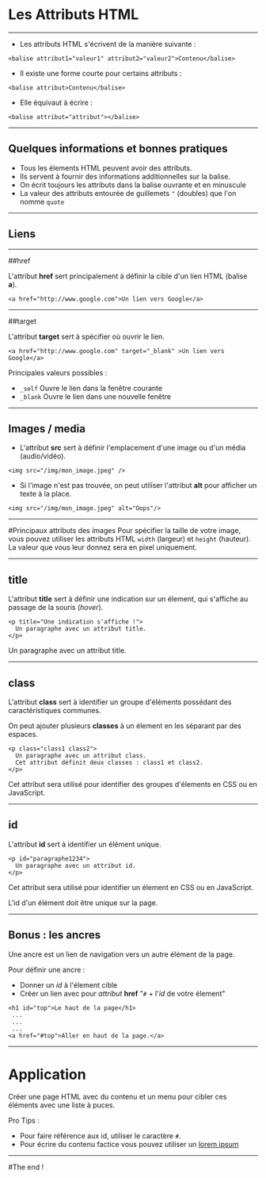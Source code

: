 # Les Attributs HTML



---



- Les attributs HTML s'écrivent de la manière suivante :
```
<balise attribut1="valeur1" attribut2="valeur2">Contenu</balise>
```
- Il existe une forme courte pour certains attributs :
```
<balise attribut>Contenu</balise>
```
- Elle équivaut à écrire :
```
<balise attribut="attribut"></balise>
```


***


## Quelques informations et bonnes pratiques


- Tous les élements HTML peuvent avoir des attributs.
- Ils servent à fournir des informations additionnelles sur la balise.
- On écrit toujours les attributs dans la balise ouvrante et en minuscule
- La valeur des attributs entourée de guillemets `"` (doubles) que l'on nomme `quote`



---



## Liens


***


##href

L'attribut **href** sert principalement à définir la cible d'un lien HTML (balise **a**).

```
<a href="http://www.google.com">Un lien vers Google</a>
```


***


##target

L'attribut **target** sert à spécifier où ouvrir le lien.
```
<a href="http://www.google.com" target="_blank" >Un lien vers Google</a>
```
Principales valeurs possibles :
* `_self` Ouvre le lien dans la fenêtre courante
* `_blank` Ouvre le lien dans une nouvelle fenêtre



---



## Images / media
- L'attribut **src** sert à définir l'emplacement d'une image ou d'un média (audio/vidéo).
```
<img src="/img/mon_image.jpeg" />
```
- Si l'image n'est pas trouvée, on peut utiliser l'attribut **alt** pour afficher un texte à la place.
```
<img src="/img/mon_image.jpeg" alt="Oops"/>
```


***


#Principaux attributs des images
Pour spécifier la taille de votre image, vous pouvez utiliser les attributs HTML `width` (largeur) et `height` (hauteur). La valeur que vous leur donnez sera en pixel uniquement.



---



## title
L'attribut **title** sert à définir une indication sur un élement, qui s'affiche au passage de la souris (_hover_).
```
<p title="Une indication s'affiche !">
  Un paragraphe avec un attribut title.
</p>
```
><p title="Une indication s'affiche !">
  Un paragraphe avec un attribut title.
</p>




---



## class

L'attribut **class** sert à identifier un groupe d'éléments possédant des caractéristiques communes.

On peut ajouter plusieurs **classes** à un élement en les séparant par des espaces.

```
<p class="class1 class2">
  Un paragraphe avec un attribut class.
  Cet attribut définit deux classes : class1 et class2.
</p>
```
Cet attribut sera utilisé pour identifier des groupes d'élements en CSS ou en JavaScript.



---



## id

L'attribut **id** sert à identifier un élément unique.

```
<p id="paragraphe1234">
  Un paragraphe avec un attribut id.
</p>
```

Cet attribut sera utilisé pour identifier un élement en CSS ou en JavaScript.

L'id d'un élément doit être unique sur la page.



---



## Bonus : les ancres

Une ancre est un lien de navigation vers un autre élément de la page.

Pour définir une ancre :
- Donner un _id_ à l'élement cible
- Créer un lien avec pour _attribut_ **href** "`#` + l'_id_ de votre élement"

```
<h1 id="top">Le haut de la page</h1>
 ...
 ...
 ...
<a href="#top">Aller en haut de la page.</a>
```



---



# Application

Créer une page HTML avec du contenu et un menu pour cibler ces éléments avec une liste à puces.

Pro Tips : 
- Pour faire référence aux id, utiliser le caractère `#`.
- Pour écrire du contenu factice vous pouvez utiliser un <a href="https://www.lipsum.com/" target="_blank">lorem ipsum</a>



---



#The end !
